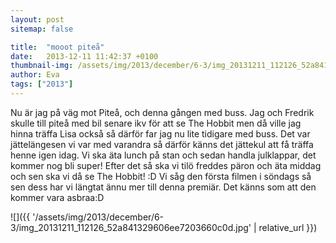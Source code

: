 ```yaml
---
layout: post
sitemap: false

title:  "mooot piteå"
date:   2013-12-11 11:42:37 +0100
thumbnail-img: /assets/img/2013/december/6-3/img_20131211_112126_52a841329606ee7203660c0d.jpg
author: Eva
tags: ["2013"]
---
```


Nu är jag på väg mot Piteå, och denna gången med buss. Jag och Fredrik skulle till piteå med bil senare ikv för att se The Hobbit men då ville jag hinna träffa Lisa också så därför far jag nu lite tidigare med buss. Det var jättelängesen vi var med varandra så därför känns det jättekul att få träffa henne igen idag. Vi ska äta lunch på stan och sedan handla julklappar, det kommer nog bli super! Efter det så ska vi tilö freddes päron och äta middag och sen ska vi då se The Hobbit! :D Vi såg den första filmen i söndags så sen dess har vi längtat ännu mer till denna premiär. Det känns som att den kommer vara asbraa:D

![]({{ '/assets/img/2013/december/6-3/img_20131211_112126_52a841329606ee7203660c0d.jpg'  | relative_url }})

